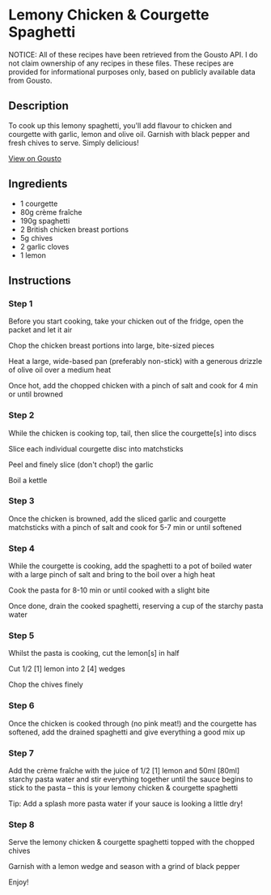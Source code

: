 # Lemony Chicken & Courgette Spaghetti

NOTICE: All of these recipes have been retrieved from the Gousto API. I do not claim ownership of any recipes in these files. These recipes are provided for informational purposes only, based on publicly available data from Gousto.

## Description

To cook up this lemony spaghetti, you'll add flavour to chicken and courgette with garlic, lemon and olive oil. Garnish with black pepper and fresh chives to serve. Simply delicious!

[View on Gousto](https://www.gousto.co.uk/recipes/cookbook/lemony-chicken-courgette-spaghetti)

## Ingredients

- 1 courgette
- 80g crème fraîche
- 190g spaghetti
- 2 British chicken breast portions
- 5g chives
- 2 garlic cloves 
- 1 lemon

## Instructions


### Step 1

Before you start cooking, take your chicken out of the fridge, open the packet and let it air

Chop the chicken breast portions into large, bite-sized pieces

Heat a large, wide-based pan (preferably non-stick) with a generous drizzle of olive oil over a medium heat

Once hot, add the chopped chicken with a pinch of salt and cook for 4 min or until browned


### Step 2

While the chicken is cooking top, tail, then slice the courgette<span class="text-danger">[s]</span> into discs

Slice each individual courgette disc into matchsticks

Peel and finely slice (don't chop!) the garlic

Boil a kettle


### Step 3

Once the chicken is browned, add the sliced garlic and courgette matchsticks with a pinch of salt and cook for 5-7 min or until softened


### Step 4

While the courgette is cooking, add the spaghetti to a pot of boiled water with a large pinch of salt and bring to the boil over a high heat

Cook the pasta for 8-10 min or until cooked with a slight bite

Once done, drain the cooked spaghetti, reserving a cup of the starchy pasta water


### Step 5

Whilst the pasta is cooking, cut the lemon<span class="text-danger">[s]</span> in half

Cut 1/2 <span class="text-danger">[1]</span> lemon into 2 <span class="text-danger">[4]</span> wedges

Chop the chives finely


### Step 6

Once the chicken is cooked through (no pink meat!) and the courgette has softened, add the drained spaghetti and give everything a good mix up


### Step 7

Add the crème fraîche with the juice of 1/2 <span class="text-danger">[1] </span>lemon and 50ml<span class="text-danger"> [80ml] </span>starchy pasta water and stir everything together until the sauce begins to stick to the pasta – this is your lemony chicken & courgette spaghetti

Tip: Add a splash more pasta water if your sauce is looking a little dry!

### Step 8

Serve the lemony chicken & courgette spaghetti topped with the chopped chives

Garnish with a lemon wedge and season with a grind of black pepper

Enjoy!

